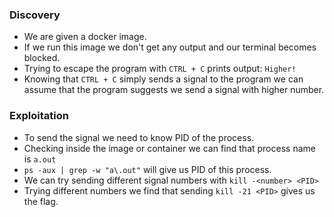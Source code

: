 ### Discovery

* We are given a docker image.
* If we run this image we don't get any output and our terminal becomes blocked.
* Trying to escape the program with `CTRL + C` prints output: `Higher!`
* Knowing that `CTRL + C` simply sends a signal to the program we can assume that the program suggests we send a signal with higher number.

### Exploitation

* To send the signal we need to know PID of the process.
* Checking inside the image or container we can find that process name is `a.out`
* `ps -aux | grep -w "a\.out"` will give us PID of this process.
* We can try sending different signal numbers with `kill -<number> <PID>`
* Trying different numbers we find that sending `kill -21 <PID>` gives us the flag.